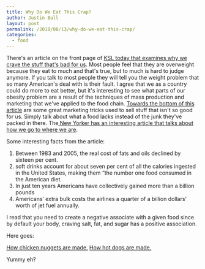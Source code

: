 ```yaml
---
title: Why Do We Eat This Crap?
author: Justin Ball
layout: post
permalink: /2010/08/13/why-do-we-eat-this-crap/
categories:
  - food
---
```

There's an article on the front page of [KSL today that examines why we crave the stuff that's bad for us][1]. Most people feel that they are overweight because they eat to much and that's true, but to much is hard to judge anymore. If you talk to most people they will tell you the weight problem that so many American's deal with is their fault. I agree that we as a country could do more to eat better, but it's interesting to see what parts of our obesity problem are a result of the techniques of mass production and marketing that we've applied to the food chain. [Towards the bottom of this article][2] are some great marketing tricks used to sell stuff that isn't so good for us. Simply talk about what a food lacks instead of the junk they've packed in there.
The[ New Yorker has an interesting article that talks about how we go to where we are][3].

 [1]: http://www.ksl.com/?nid=148&sid=11977149&hl=15
 [2]: http://www.chemistryland.com/CHM107/Introduction/BehindScene/StepBehindScene107.html
 [3]: http://www.newyorker.com/arts/critics/books/2009/07/20/090720crbo_books_kolbert?currentPage=2

Some interesting facts from the article:

1.  Between 1983 and 2005, the real cost of fats and oils declined by sixteen per cent.
2.  soft drinks account for about seven per cent of all the calories ingested in the United States, making them “the number one food consumed in the American diet.
3.  In just ten years Americans have collectively gained more than a billion pounds
4.  Americans’ extra bulk costs the airlines a quarter of a billion dollars’ worth of jet fuel annually.

I read that you need to create a negative associate with a given food since by default your body, craving salt, fat, and sugar has a positive association.

Here goes:

[How chicken nuggets are made.][4]
[How hot dogs are made.][5]

 [4]: http://www.youtube.com/watch?v=XKSoiDtdi9s
 [5]: http://www.youtube.com/watch?v=UhwXPsTaRgc

Yummy eh?